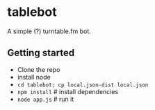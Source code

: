 # tablebot

A simple (?) turntable.fm bot.


## Getting started

* Clone the repo
* install node
* ``cd tablebot; cp local.json-dist local.json``
* ``npm install``  # install dependencies
* ``node app.js``  # run it
